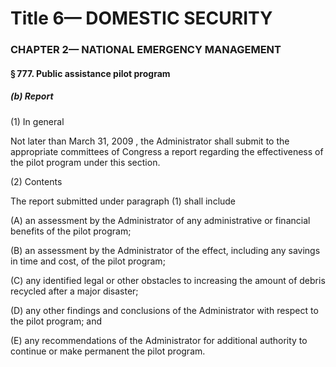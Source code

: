 
# Title 6— DOMESTIC SECURITY
### CHAPTER 2— NATIONAL EMERGENCY MANAGEMENT
#### § 777. Public assistance pilot program
##### (b) Report

(1) In general

Not later than March 31, 2009 , the Administrator shall submit to the appropriate committees of Congress a report regarding the effectiveness of the pilot program under this section.

(2) Contents

The report submitted under paragraph (1) shall include

(A) an assessment by the Administrator of any administrative or financial benefits of the pilot program;

(B) an assessment by the Administrator of the effect, including any savings in time and cost, of the pilot program;

(C) any identified legal or other obstacles to increasing the amount of debris recycled after a major disaster;

(D) any other findings and conclusions of the Administrator with respect to the pilot program; and

(E) any recommendations of the Administrator for additional authority to continue or make permanent the pilot program.
